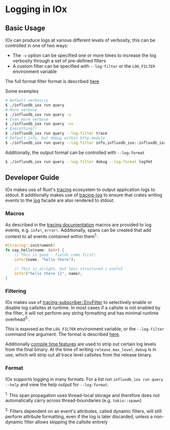 # Logging in IOx

## Basic Usage

IOx can produce logs at various different levels of verbosity, this can be controlled in one of two ways:

* The `-v` option can be specified one or more times to increase the log verbosity through a set of pre-defined filters
* A custom filter can be specified with `--log-filter` or the `LOG_FILTER` environment variable

The full format filter format is
described [here](https://tracing.rs/tracing_subscriber/filter/struct.envfilter#directives)

Some examples

```bash
# Default verbosity
$ ./influxdb_iox run query
# More verbose
$ ./influxdb_iox run query -v
# Even more verbose
$ ./influxdb_iox run query -vv
# Everything!!
$ ./influxdb_iox run query --log-filter trace
# Default info, but debug within http module
$ ./influxdb_iox run query --log-filter info,influxdb_iox::influxdb_ioxd::http=debug
```

Additionally, the output format can be controlled with `--log-format`

```bash
$ ./influxdb_iox run query --log-filter debug --log-format logfmt
```

## Developer Guide

IOx makes use of Rust's [tracing](https://docs.rs/tracing) ecosystem to output application logs to stdout. It
additionally makes use of [tracing-log](https://docs.rs/tracing-log) to ensure that crates writing events to
the [log](docs.rs/log/) facade are also rendered to stdout.

### Macros

As described in the [tracing documentation](https://docs.rs/tracing/0.1.28/tracing/#using-the-macros) macros are
provided to log events, e.g. `info!`, `error!`. Additionally, spans can be created that add context to all events
contained within them<sup>1.</sup>.

```rust
#[tracing::instrument]
fn say_hello(name: &str) {
    // This is good - fields come first!
    info!(name, "hello there");

    // This is alright, but less structured / useful
    info!("hello there {}", name);
}
```

### Filtering

IOx makes use of [tracing-subscriber::EnvFilter](https://tracing.rs/tracing_subscriber/filter/struct.envfilter) to
selectively enable or disable log callsites at runtime. In most cases if a callsite is not enabled by the filter, it
will not perform any string formatting and has minimal runtime overhead<sup>2.</sup>.

This is exposed as the `LOG_FILTER` environment variable, or the `--log-filter` command line argument. The format is
described [here](https://tracing.rs/tracing_subscriber/filter/struct.envfilter#directives).

Additionally [compile time features](https://tracing.rs/tracing/level_filters/index.html#compile-time-filters) are used
to strip out certain log levels from the final binary. At the time of writing `release_max_level_debug` is in use, which
will strip out all trace level callsites from the release binary.

### Format

IOx supports logging in many formats. For a list run `influxdb_iox run query --help` and view the help output
for `--log-format`.

<sup>1.</sup> This span propagation uses thread-local storage and therefore does not automatically carry across
thread-boundaries (e.g. `tokio::spawn`)

<sup>2.</sup> Filters dependent on an event's attributes, called dynamic filters, will still perform attribute
formatting, even if the log is later discarded, unless a non-dynamic filter allows skipping the callsite entirely
